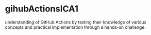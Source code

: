 # gihubActionsICA1
understanding of GitHub Actions by testing their knowledge of various concepts and practical implementation through a hands-on challenge.
